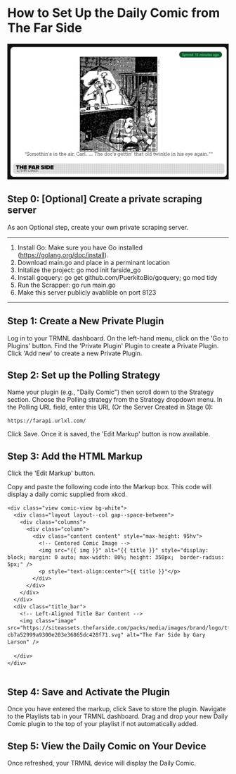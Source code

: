 # How to Set Up the Daily Comic from The Far Side

<kbd>![daily-comic-rankings-plugin](https://github.com/Yoshiofthewire/TRMNL-Plugins/blob/main/FarSide.png)</kbd>

## Step 0: [Optional] Create a private scraping server
As aon Optional step, create your own private scraping server.

---
1. Install Go: Make sure you have Go installed (https://golang.org/doc/install).
2. Download main.go and place in a perminant location
3. Initalize the project: go mod init farside_go
4. Install goquery: go get github.com/PuerkitoBio/goquery; go mod tidy
5. Run the Scrapper: go run main.go
6. Make this server publicly avablible on port 8123
---

## Step 1: Create a New Private Plugin
Log in to your TRMNL dashboard.
On the left-hand menu, click on the 'Go to Plugins' button.
Find the 'Private Plugin' Plugin to create a Private Plugin.
Click 'Add new' to create a new Private Plugin.

## Step 2: Set up the Polling Strategy
Name your plugin (e.g., "Daily Comic") then scroll down to the Strategy section.
Choose the Polling strategy from the Strategy dropdown menu.
In the Polling URL field, enter this URL (Or the Server Created in Stage 0):

```
https://farapi.urlxl.com/
```

Click Save. Once it is saved, the 'Edit Markup' button is now available.

## Step 3: Add the HTML Markup
Click the 'Edit Markup' button.

Copy and paste the following code into the Markup box. This code will display a daily comic supplied from xkcd.
```
<div class="view comic-view bg-white">
  <div class="layout layout--col gap--space-between">
    <div class="columns">
      <div class="column">
        <div class="content content" style="max-height: 95hv">
          <!-- Centered Comic Image -->
          <img src="{{ img }}" alt="{{ title }}" style="display: block; margin: 0 auto; max-width: 80%; height: 350px;  border-radius: 5px;" />
          <p style="text-align:center">{{ title }}"</p>
        </div>
      </div>
    </div>
  </div>
  <div class="title_bar">
    <!-- Left-Aligned Title Bar Content -->
    <img class="image" src="https://siteassets.thefarside.com/packs/media/images/brand/logo/tfs_logo-cb7a52999a9300e203e36865dc428f71.svg" alt="The Far Side by Gary Larson" />

  </div>
</div>


```

## Step 4: Save and Activate the Plugin
Once you have entered the markup, click Save to store the plugin.
Navigate to the Playlists tab in your TRMNL dashboard.
Drag and drop your new Daily Comic plugin to the top of your playlist if not automatically added.

## Step 5: View the Daily Comic on Your Device
Once refreshed, your TRMNL device will display the Daily Comic.
